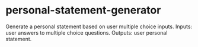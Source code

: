 # personal-statement-generator
Generate a personal statement based on user multiple choice inputs. Inputs: user answers to multiple choice questions. Outputs: user personal statement.
